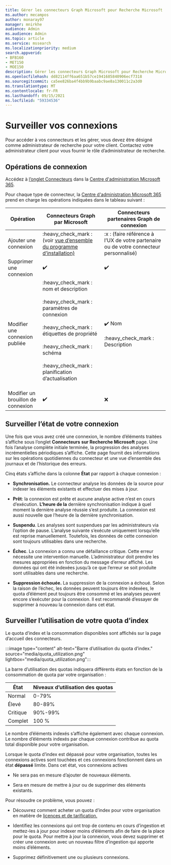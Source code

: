 ```yaml
---
title: Gérer les connecteurs Graph Microsoft pour Recherche Microsoft
ms.author: mecampos
author: monaray97
manager: mnirkhe
audience: Admin
ms.audience: Admin
ms.topic: article
ms.service: mssearch
ms.localizationpriority: medium
search.appverid:
- BFB160
- MET150
- MOE150
description: Gérer les connecteurs Graph Microsoft pour Recherche Microsoft.
ms.openlocfilehash: dd82114ff6aa651b57ce1941685840906ecf7318
ms.sourcegitcommit: ca5ee826ba4f4bb9b9baabc9ae8a130011c2a3d0
ms.translationtype: MT
ms.contentlocale: fr-FR
ms.lasthandoff: 09/15/2021
ms.locfileid: "59334536"
---
```

# <a name="monitor-your-connections"></a>Surveiller vos connexions

Pour accéder à vos connecteurs et les gérer, vous devez être désigné comme administrateur de recherche pour votre client. Contactez votre administrateur client pour vous fournir le rôle d’administrateur de recherche.

## <a name="connection-operations"></a>Opérations de connexion

Accédez à [l’onglet Connecteurs](https://admin.microsoft.com/Adminportal/Home#/MicrosoftSearch/Connectors) dans la [Centre d'administration Microsoft 365](https://admin.microsoft.com).

Pour chaque type de connecteur, la [Centre d'administration Microsoft 365](https://admin.microsoft.com) prend en charge les opérations indiquées dans le tableau suivant :

Opération | Connecteurs Graph par Microsoft | Connecteurs partenaires Graph de connexion
--- | --- | ---
Ajouter une connexion | :heavy_check_mark : (voir [vue d’ensemble du programme d’installation)](configure-connector.md) | :x : (faire référence à l’UX de votre partenaire ou de votre connecteur personnalisé)
Supprimer une connexion | :heavy_check_mark: | :heavy_check_mark:
Modifier une connexion publiée | :heavy_check_mark : nom et description<br></br> :heavy_check_mark : paramètres de connexion<br></br> :heavy_check_mark : étiquettes de propriété<br></br> :heavy_check_mark : schéma<br></br> :heavy_check_mark : planification d’actualisation<br></br> | :heavy_check_mark: Nom<br></br> :heavy_check_mark : Description
Modifier un brouillon de connexion | :heavy_check_mark: | :x:

## <a name="monitor-your-connection-state"></a>Surveiller l’état de votre connexion

Une fois que vous avez créé une connexion, le nombre d’éléments traitées s’affiche sous l’onglet **Connecteurs** **sur Recherche Microsoft** page. Une fois l’analyse complète initiale terminée, la progression des analyses incrémentielles périodiques s’affiche. Cette page fournit des informations sur les opérations quotidiennes du connecteur et une vue d’ensemble des journaux et de l’historique des erreurs.

Cinq états s’affiche dans la colonne **État** par rapport à chaque connexion :

* **Synchronisation.** Le connecteur analyse les données de la source pour indexer les éléments existants et effectuer des mises à jour.

* **Prêt**: la connexion est prête et aucune analyse active n’est en cours d’exécution. **L’heure de la** dernière synchronisation indique à quel moment la dernière analyse réussie s’est produite. La connexion est aussi nouvelle que l’heure de la dernière synchronisation.

* **Suspendu**. Les analyses sont suspendues par les administrateurs via l’option de pause. L’analyse suivante s’exécute uniquement lorsqu’elle est reprise manuellement. Toutefois, les données de cette connexion sont toujours utilisables dans une recherche.

* **Échec**. La connexion a connu une défaillance critique. Cette erreur nécessite une intervention manuelle. L’administrateur doit prendre les mesures appropriées en fonction du message d’erreur affiché. Les données qui ont été indexées jusqu’à ce que l’erreur se soit produite sont utilisables dans une recherche.

* **Suppression échouée.** La suppression de la connexion a échoué. Selon la raison de l’échec, les données peuvent toujours être indexées, le quota d’élément peut toujours être consommé et les analyses peuvent encore s’exécuter pour la connexion. Il est recommandé d’essayer de supprimer à nouveau la connexion dans cet état.

## <a name="monitor-your-index-quota-utilization"></a>Surveiller l’utilisation de votre quota d’index

Le quota d’index et la consommation disponibles sont affichés sur la page d’accueil des connecteurs.

:::image type="content" alt-text="Barre d’utilisation du quota d’index." source="media/quota_utilization.png" lightbox="media/quota_utilization.png":::

La barre d’utilisation des quotas indiquera différents états en fonction de la consommation de quota par votre organisation :

État | Niveaux d’utilisation des quotas
--- | --- 
Normal | 0-79%
Élevé | 80-89%
Critique | 90%-99%
Complet | 100 %

Le nombre d’éléments indexés s’affiche également avec chaque connexion. Le nombre d’éléments indexés par chaque connexion contribue au quota total disponible pour votre organisation.

Lorsque le quota d’index est dépassé pour votre organisation, toutes les connexions actives sont touchées et ces connexions fonctionnent dans un état **dépassé** limite. Dans cet état, vos connexions actives  

* Ne sera pas en mesure d’ajouter de nouveaux éléments.

* Sera en mesure de mettre à jour ou de supprimer des éléments existants.

Pour résoudre ce problème, vous pouvez :

* Découvrez comment acheter un quota d’index pour votre organisation en matière de [licences et de tarification.](licensing.md)

* Identifiez les connexions qui ont trop de contenu en cours d’ingestion et mettez-les à jour pour indexer moins d’éléments afin de faire de la place pour le quota. Pour mettre à jour la connexion, vous devez supprimer et créer une connexion avec un nouveau filtre d’ingestion qui apporte moins d’éléments.

* Supprimez définitivement une ou plusieurs connexions.

